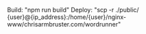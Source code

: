Build:
"npm run build"
Deploy:
"scp -r ./public/ {user}@{ip_address}:/home/{user}/nginx-www/chrisarmbruster.com/wordrunner"
